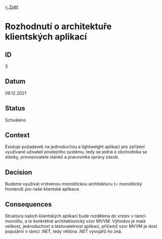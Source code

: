 [< Zpět](../ "Zpět na přehled architektonických rozhodnutí")

# Rozhodnutí o architektuře klientských aplikací

## ID
3

## Datum
09.12.2021

## Status
Schváleno

## Context
Existuje požadavek na jednoduchou a lightweight aplikaci pro zařízení využívané uživateli prodejního systému, tedy se jedná o obchodníka se stánky, provozovatele stánků a pracovníka správy zásob.

## Decision
Budeme využívat vrstvenou monolitickou architekturu (= monolitický frontend) pro naše klientské aplikace.

## Consequences
Struktura našich klientských aplikací bude rozdělena do vrstev v rámci monolitu, a to konkrétně architektonický vzor MVVM. Výhodou je malá velikost, jednoduchost a testovatelnost aplikací, přičemž vzor MVVM je dost populární v rámci .NET, tedy většina .NET vývojářů ho zná.
